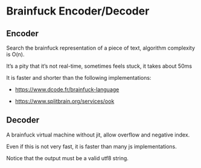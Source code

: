 Brainfuck Encoder/Decoder
=========================

## Encoder

Search the brainfuck representation of a piece of text, algorithm complexity is O(n).

It’s a pity that it’s not real-time, sometimes feels stuck, it takes about 50ms

It is faster and shorter than the following implementations:

- https://www.dcode.fr/brainfuck-language

- https://www.splitbrain.org/services/ook

## Decoder

A brainfuck virtual machine without jit, allow overflow and negative index.

Even if this is not very fast, it is faster than many js implementations.

Notice that the output must be a valid utf8 string.